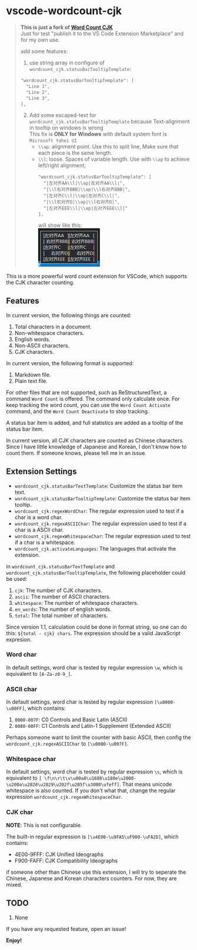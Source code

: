 # vscode-wordcount-cjk

> **This is just a fork of [Word Count CJK](https://marketplace.visualstudio.com/items?itemName=holmescn.vscode-wordcount-cjk)**  
> Just for test "publish it to the VS Code Extension Marketplace"
> and for my own use.
> 
> add some features:
> 1. use string array in configure of `wordcount_cjk.statusBarTooltipTemplate`: 
> ```
> "wordcount_cjk.statusBarTooltipTemplate": [
>   "Line 1",
>   "Line 2",
>   "Line 3",
> ],
> ```
> 2. Add some escaped-text for `wordcount_cjk.statusBarTooltipTemplate`
>   because Text-alignment in tooltip on windows is wrong  
>   This fix is **ONLY for Windows** with default system font is `Microsoft Yahei UI`
>    - `\\ap`: alignment point. Use this to split line, Make sure that each piece is the same length.
>    - `\\l`: loose. Spaces of variable length. Use with `\\ap` to achieve left/right alignment;
>       ```
>       "wordcount_cjk.statusBarTooltipTemplate": [
>         "|左对齐AA\\l|\\ap|左对齐AA\\l|",
>         "|\\l右对齐BBB|\\ap|\\l右对齐BBB|",
>         "|左对齐C\\l|\\ap|左对齐C\\l|",
>         "|\\l右对齐D|\\ap|\\l右对齐D|",
>         "|左对齐EEE\\l|\\ap|左对齐EEE\\l|"
>       ],
>       ```
>       will show like this:   
>       ![a](doc/img/Tooltip-alignment.png)


This is a more powerful word count extension for VSCode, which supports the CJK character counting.

## Features

In current version, the following things are counted:

1. Total characters in a document.
2. Non-whitespace characters.
3. English words.
4. Non-ASCII characters.
5. CJK characters.

In current version, the following format is supported:

1. Markdown file.
2. Plain text file.

For other files that are not supported, such as ReStructuredText, a command `Word Count` is offered. The command only calculate once. For keep tracking the word count, you can use the `Word Count Activate` command, and the `Word Count Deactivate` to stop tracking.

A status bar item is added, and full statistics are added as a tooltip of the status bar item.

In current version, all CJK characters are counted as Chinese characters. Since I have little knowledge of
Japanese and Korean, I don't know how to count them. If someone knows, please
tell me in an issue.

## Extension Settings

* `wordcount_cjk.statusBarTextTemplate`: Customize the status bar item text.
* `wordcount_cjk.statusBarTooltipTemplate`: Customize the status bar item tooltip.
* `wordcount_cjk.regexWordChar`: The regular expression used to test if a char is a word char.
* `wordcount_cjk.regexASCIIChar`: The regular expression used to test if a char is a ASCII char.
* `wordcount_cjk.regexWhitespaceChar`: The regular expression used to test if a char is a whitespace.
* `wordcount_cjk.activateLanguages`: The languages that activate the extension.

in `wordcount_cjk.statusBarTextTemplate` and `wordcount_cjk.statusBarTooltipTemplate`, the following placeholder could be used:

1. `cjk`: The number of CJK characters.
2. `ascii`: The number of ASCII characters.
3. `whitespace`: The number of whitespace characters.
4. `en_words`: The number of english words.
5. `total`: The total number of characters.

Since version 1.1, calculation could be done in format string, so one can do this: `${total - cjk} chars`. The expression should
be a valid JavaScript expresion.

### Word char

In default settings, word char is tested by regular expression `\w`, which is equivalent to `[A-Za-z0-9_]`.

### ASCII char

In default settings, word char is tested by regular expression `[\u0000-\u00FF]`, which contains:

1. `0000-007F`: C0 Controls and Basic Latin (ASCII)
2. `0080-00FF`: C1 Controls and Latin-1 Supplement (Extended ASCII)

Perhaps someone want to limit the counter with basic ASCII, then config the `wordcount_cjk.regexASCIIChar` to
`[\u0000-\u007F]`.

### Whitespace char

In default settings, word char is tested by regular expression `\s`, which is equivalent to
`[ \f\n\r\t\v\u00a0\u1680\u180e\u2000-\u200a\u2028\u2029\u202f\u205f\u3000\ufeff]`. That means
unicode whitespace is also counted. If you don't what that, change the regular expression
`wordcount_cjk.regexWhitespaceChar`.

### CJK char

**NOTE**: This is not configurable.

The built-in regular expression is `[\u4E00-\u9FA5\uF900-\uFA2D]`, which contains:

* 4E00-9FFF: CJK Unified Ideographs
* F900-FAFF: CJK Compatibility Ideographs

if someone other than Chinese use this extension, I will try to seperate the Chinese,
Japanese and Korean characters counters. For now, they are mixed.

## TODO

1. None

If you have any requested feature, open an issue!

**Enjoy!**
